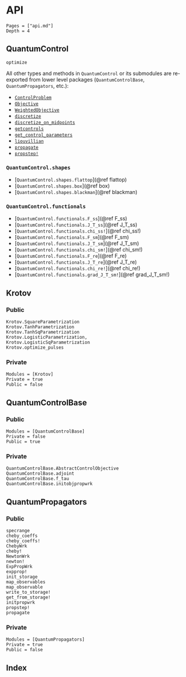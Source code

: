 # API

```@contents
Pages = ["api.md"]
Depth = 4
```

## QuantumControl

```@docs
optimize
```

All other types and methods in `QuantumControl` or its submodules are re-exported from lower level packages (`QuantumControlBase`, `QuantumPropagators`, etc.):

* [`ControlProblem`](@ref)
* [`Objective`](@ref)
* [`WeightedObjective`](@ref)
* [`discretize`](@ref)
* [`discretize_on_midpoints`](@ref)
* [`getcontrols`](@ref)
* [`get_control_parameters`](@ref)
* [`liouvillian`](@ref)
* [`propagate`](@ref)
* [`propstep!`](@ref)



### `QuantumControl.shapes`

* [`QuantumControl.shapes.flattop`](@ref flattop)
* [`QuantumControl.shapes.box`](@ref box)
* [`QuantumControl.shapes.blackman`](@ref blackman)

### `QuantumControl.functionals`

* [`QuantumControl.functionals.F_ss`](@ref F_ss)
* [`QuantumControl.functionals.J_T_ss`](@ref J_T_ss)
* [`QuantumControl.functionals.chi_ss!`](@ref chi_ss!)
* [`QuantumControl.functionals.F_sm`](@ref F_sm)
* [`QuantumControl.functionals.J_T_sm`](@ref J_T_sm)
* [`QuantumControl.functionals.chi_sm!`](@ref chi_sm!)
* [`QuantumControl.functionals.F_re`](@ref F_re)
* [`QuantumControl.functionals.J_T_re`](@ref J_T_re)
* [`QuantumControl.functionals.chi_re!`](@ref chi_re!)
* [`QuantumControl.functionals.grad_J_T_sm!`](@ref grad_J_T_sm!)


## Krotov

### Public

```@docs
Krotov.SquareParametrization
Krotov.TanhParametrization
Krotov.TanhSqParametrization
Krotov.LogisticParametrization,
Krotov.LogisticSqParametrization
Krotov.optimize_pulses
```

### Private

```@autodocs
Modules = [Krotov]
Private = true
Public = false
```

## QuantumControlBase

### Public

```@autodocs
Modules = [QuantumControlBase]
Private = false
Public = true
```

### Private

```@docs
QuantumControlBase.AbstractControlObjective
QuantumControlBase.adjoint
QuantumControlBase.f_tau
QuantumControlBase.initobjpropwrk
```

## QuantumPropagators

### Public

```@docs
specrange
cheby_coeffs
cheby_coeffs!
ChebyWrk
cheby!
NewtonWrk
newton!
ExpPropWrk
expprop!
init_storage
map_observables
map_observable
write_to_storage!
get_from_storage!
initpropwrk
propstep!
propagate
```

### Private

```@autodocs
Modules = [QuantumPropagators]
Private = true
Public = false
```

## Index

```@index
```
